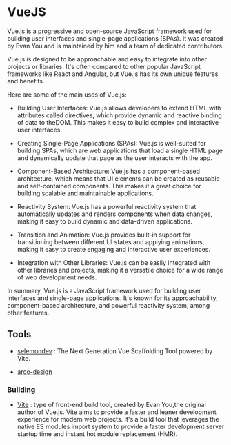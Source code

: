 # VueJS

Vue.js is a progressive and open-source JavaScript framework used for building
user interfaces and single-page applications (SPAs). It was created by Evan
You and is maintained by him and a team of dedicated contributors.

Vue.js is designed to be approachable and easy to integrate into other projects
or libraries. It's often compared to other popular JavaScript frameworks like
React and Angular, but Vue.js has its own unique features and benefits.

Here are some of the main uses of Vue.js:

- Building User Interfaces: Vue.js allows developers to extend HTML with attributes
called directives, which provide dynamic and reactive binding of data to theDOM. This makes it easy to build complex and interactive user interfaces.

- Creating Single-Page Applications (SPAs): Vue.js is well-suited for building
SPAs, which are web applications that load a single HTML page and dynamically
update that page as the user interacts with the app.

- Component-Based Architecture: Vue.js has a component-based architecture,
which means that UI elements can be created as reusable and self-contained components. This makes it a great choice for building scalable and maintainable applications.

- Reactivity System: Vue.js has a powerful reactivity system that automatically
updates and renders components when data changes, making it easy to build
dynamic and data-driven applications.

- Transition and Animation: Vue.js provides built-in support for transitioning
between different UI states and applying animations, making it easy to create
engaging and interactive user experiences.

- Integration with Other Libraries: Vue.js can be easily integrated with other
libraries and projects, making it a versatile choice for a wide range of web
development needs.

In summary, Vue.js is a JavaScript framework used for building user interfaces
and single-page applications. It's known for its approachability, component-based
architecture, and powerful reactivity system, among other features.

## Tools

- [selemondev](https://github.com/selemondev/create-vue3-app) : The Next Generation
Vue Scaffolding Tool powered by Vite.

- [arco-design](arco-design/arco-design.md)

### Building

- [Vite](https://vitejs.dev/guide/) : type of front-end build tool, created by
Evan You,the original author of Vue.js. Vite aims to provide a faster and
leaner development experience for modern web projects. It's a build tool that
leverages the native ES modules import system to provide a faster development
server startup time and instant hot module replacement (HMR).
